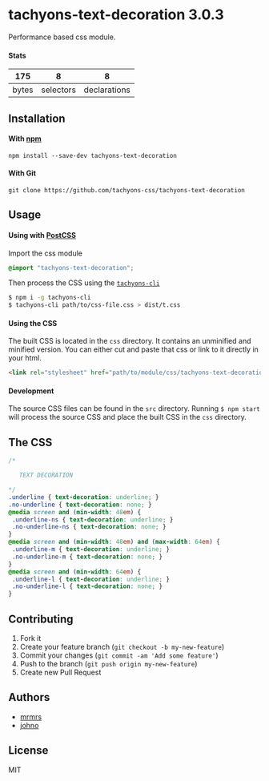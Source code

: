 # tachyons-text-decoration 3.0.3

Performance based css module.

#### Stats

175 | 8 | 8
---|---|---
bytes | selectors | declarations

## Installation

#### With [npm](https://npmjs.com)

```
npm install --save-dev tachyons-text-decoration
```

#### With Git

```
git clone https://github.com/tachyons-css/tachyons-text-decoration
```

## Usage

#### Using with [PostCSS](https://github.com/postcss/postcss)

Import the css module

```css
@import "tachyons-text-decoration";
```

Then process the CSS using the [`tachyons-cli`](https://github.com/tachyons-css/tachyons-cli)

```sh
$ npm i -g tachyons-cli
$ tachyons-cli path/to/css-file.css > dist/t.css
```

#### Using the CSS

The built CSS is located in the `css` directory. It contains an unminified and minified version.
You can either cut and paste that css or link to it directly in your html.

```html
<link rel="stylesheet" href="path/to/module/css/tachyons-text-decoration">
```

#### Development

The source CSS files can be found in the `src` directory.
Running `$ npm start` will process the source CSS and place the built CSS in the `css` directory.

## The CSS

```css
/*

   TEXT DECORATION

*/
.underline { text-decoration: underline; }
.no-underline { text-decoration: none; }
@media screen and (min-width: 48em) {
 .underline-ns { text-decoration: underline; }
 .no-underline-ns { text-decoration: none; }
}
@media screen and (min-width: 48em) and (max-width: 64em) {
 .underline-m { text-decoration: underline; }
 .no-underline-m { text-decoration: none; }
}
@media screen and (min-width: 64em) {
 .underline-l { text-decoration: underline; }
 .no-underline-l { text-decoration: none; }
}
```

## Contributing

1. Fork it
2. Create your feature branch (`git checkout -b my-new-feature`)
3. Commit your changes (`git commit -am 'Add some feature'`)
4. Push to the branch (`git push origin my-new-feature`)
5. Create new Pull Request

## Authors

* [mrmrs](http://mrmrs.io)
* [johno](http://johnotander.com)

## License

MIT


